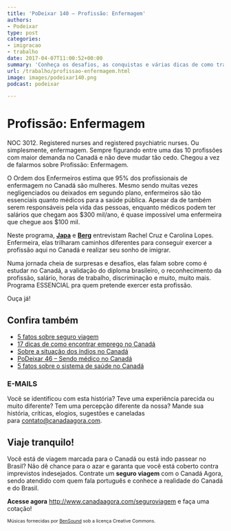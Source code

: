 ```yaml
---
title: 'PoDeixar 140 – Profissão: Enfermagem'
authors:
- Podeixar
type: post
categories:
- imigracao
- trabalho
date: 2017-04-07T11:00:52+00:00
summary: 'Conheça os desafios, as conquistas e várias dicas de como trabalhar como enfermeiro no Canadá neste programa especial. Profissão: enfermagem.'
url: /trabalho/profissao-enfermagem.html
image: images/podeixar140.png
podcast: podeixar

---
```

# Profissão: Enfermagem

NOC 3012. Registered nurses and registered psychiatric nurses. Ou simplesmente, enfermagem. Sempre figurando entre uma das 10 profissões com maior demanda no Canadá e não deve mudar tão cedo. Chegou a vez de falarmos sobre Profissão: Enfermagem.

O Ordem dos Enfermeiros estima que 95% dos profissionais de enfermagem no Canadá são mulheres. Mesmo sendo muitas vezes negligenciados ou deixados em segundo plano, enfermeiros são tão essenciais quanto médicos para a saúde pública. Apesar da de também serem responsáveis pela vida das pessoas, enquanto médicos podem ter salários que chegam aos $300 mil/ano, é quase impossível uma enfermeira que chegue aos $100 mil.

Neste programa, [**Japa**][1] e [**Berg**][2] entrevistam Rachel Cruz e Carolina Lopes. Enfermeira, elas trilharam caminhos diferentes para conseguir exercer a profissão aqui no Canadá e realizar seu sonho de imigrar.

Numa jornada cheia de surpresas e desafios, elas falam sobre como é estudar no Canadá, a validação do diploma brasileiro, o reconhecimento da profissão, salário, horas de trabalho, discriminação e muito, muito mais. Programa ESSENCIAL pra quem pretende exercer esta profissão.

Ouça já!



## Confira também

  * [5 fatos sobre seguro viagem][3]
  * [17 dicas de como encontrar emprego no Canadá][4]
  * [Sobre a situação dos índios no Canadá][5]
  * [PoDeixar 46 &#8211; Sendo médico no Canadá][6]
  * [5 fatos sobre o sistema de saúde no Canadá][7]

### E-MAILS

Você se identificou com esta história? Teve uma experiência parecida ou muito diferente? Tem uma percepção diferente da nossa? Mande sua história, críticas, elogios, sugestões e caneladas para <contato@canadaagora.com>.

## Viaje tranquilo!

Você está de viagem marcada para o Canadá ou está indo passear no Brasil? Não dê chance para o azar e garanta que você está coberto contra imprevistos indesejados. Contrate um **seguro viagem** com o Canadá Agora, sendo atendido com quem fala português e conhece a realidade do Canadá e do Brasil.

**Acesse agora** <http://www.canadaagora.com/seguroviagem> e faça uma cotação!

<span style="font-size: 8pt;">Músicas fornecidas por <a href="http://www.bensound.com/" target="_blank">BenSound</a> sob a licença Creative Commons.</span>

 [1]: https://www.canadaagora.com/japa
 [2]: https://www.canadaagora.com/berg
 [3]: https://www.canadaagora.com/japa/5-fatos-sobre-seguro-viagem.html
 [4]: https://www.canadaagora.com/japa/dicas-encontrar-emprego-no-canada.html
 [5]: https://www.canadaagora.com/alicinha/indios-no-canada.html
 [6]: https://www.canadaagora.com/podeixar/sendo-medico-no-canada.html
 [7]: https://www.canadaagora.com/japa/5-fatos-sobre-o-sistema-de-saude-do-canada.html